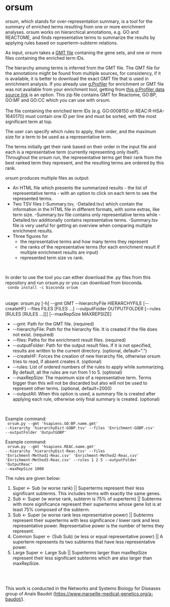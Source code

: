 # orsum
orsum, which stands for over-representation summary, is a tool for the summary of enriched terms resulting from one or more enrichment analyses. orsum works on hierarchical annotations, e.g. GO and REACTOME, and finds representative terms to summarize the results by applying rules based on superterm-subterm relations.<br>

As input, orsum takes a <a href=https://software.broadinstitute.org/cancer/software/gsea/wiki/index.php/Data_formats#GMT:_Gene_Matrix_Transposed_file_format_.28.2A.gmt.29>GMT file</a> contaning the gene sets, and one or more files containing the enriched term IDs.<br>

The hierarchy among terms is inferred from the GMT file. The GMT file for the annotations might be found from multiple sources, for consistency, if it is available, it is better to download the exact GMT file that is used in enrichment analysis. If you already use <a href=https://biit.cs.ut.ee/gprofiler/gost>g:Profiler</a> for enrichment or GMT file was not available from your enrichment tool, getting from <a href=https://biit.cs.ut.ee/gprofiler/static/gprofiler_hsapiens.name.zip>this g:Profiler data source link</a> is an option. This zip file contains GMT for Reactome, GO:BP, GO:MF and GO:CC which you can use with orsum.<br><br>
The file containing the enriched term IDs (e.g. GO:0008150 or REAC:R-HSA-1640170) must contain one ID per line and must be sorted, with the most significant term at top.<br>

The user can specify which rules to apply, their order, and the maximum size for a term to be used as a representative term.<br>

The terms initially get their rank based on their order in the input file and each is a representative term (currently representing only itself). 
Throughout the orsum run, the representative terms get their rank from the best ranked term they represent, and the resulting terms are ordered by this rank.<br>

orsum produces multiple files as output:<br>
<ul>
	<li> An HTML file which presents the summarized results - the list of representative terms - with an option to click on each term to see the represented terms.
	<li> Two TSV files (-Summary.tsv, -Detailed.tsv) which contain the information in the HTML file in different formats, with some extras, like term size. -Summary.tsv file contains only representative terms while -Detailed.tsv additionally contains representative terms. -Summary.tsv file is very useful for getting an overview when comparing multiple enrichment results.
	<li> Three figures for<br>
		<ul>
			<li> the representative terms and how many terms they represent
			<li> the ranks of the representative terms (for each enrichment result if multiple enrichment results are input)
			<li> represented term size vs rank. <br>
		</ul>
</ul>
<br>

In order to use the tool you can either download the .py files from this repository and run orsum.py or you can download from bioconda.<br>
<code>
conda install -c bioconda orsum
</code><br>
<br>
<br>
usage: orsum.py [-h] --gmt GMT --hierarchyFile HIERARCHYFILE [--createHF]
                --files FILES [FILES ...] --outputFolder OUTPUTFOLDER
                [--rules [RULES [RULES ...]]] [--maxRepSize MAXREPSIZE]
<br>
<ul>
<li>--gmt: Path for the GMT file. (required)
<li>--hierarchyFile: Path for the hierarchy file. It is created if the file does not exist. (required)
<li>--files: Paths for the enrichment result files. (required)
<li>--outputFolder: Path for the output result files. If it is not specified, results are written to the current directory. (optional, default=".")
<li>--createHF: Forces the creation of new hierarchy file, otherwise orsum tries to read, if absent creates it. (optional)
<li>--rules: List of ordered numbers of the rules to apply while summarizing. By default, all the rules are run from 1 to 5. (optional)
<li>--maxRepSize: The maximum size of a representative term. Terms bigger than this will not be discarded but also will not be used to represent other terms. (optional, default=2000)
<li>--outputAll: When this option is used, a summary file is created after applying each rule, otherwise only final summary is created. (optional)
</ul>
<br>

Example command:<br>
<code>
orsum.py --gmt 'hsapiens.GO:BP.name.gmt' --hierarchy 'hierarchyDict-GOBP.tsv' --files 'Enrichment-GOBP.csv' --outputFolder 'OutputGOBP'
</code><br>


Example command:<br>
<code>
orsum.py --gmt 'hsapiens.REAC.name.gmt' --hierarchy 'hierarchyDict-Reac.tsv' --files 'Enrichment-Method1-Reac.csv' 'Enrichment-Method2-Reac.csv' 'Enrichment-Method3-Reac.csv' --rules 1 2 5 --outputFolder 'OutputReac' --maxRepSize 1000
</code><br>

The rules are given below:
<ol>
	<li> Super &lt;- Sub (w worse rank) || Superterms represent their less significant subterms. This includes terms with exactly the same genes.
	<li> Sub &lt;- Super (w worse rank, subterm is 75% of superterm) || Subterms with more significance represent their superterms whose gene list is at least 75% composed of the subterm.
	<li> Sub &lt;- Super (w worse rank less representative power) || Subterms represent their superterms with less significance / lower rank and less representative power. Representative power is the number of terms they represent.
	<li> Common Super &lt;- (Sub Sub) (w less or equal representative power) || A superterm represents its two subterms that have less representative power.
	<li> Large Super &lt;- Large Sub || Superterms larger than maxRepSize represent their less significant subterms which are also larger than maxRepSize.
</ol>
<br>
<br>

This work is conducted in the Networks and Systems Biology for Diseases group of Anaïs Baudot (https://www.marseille-medical-genetics.org/a-baudot/). 
